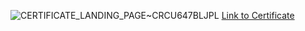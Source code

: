![CERTIFICATE_LANDING_PAGE~CRCU647BLJPL](https://github.com/kuehbiko/google_advanced_da/assets/88494428/eea0c835-8b0c-4a92-a86c-9330cd9a9f69)
[Link to Certificate](https://www.coursera.org/account/accomplishments/professional-cert/2XLUVVG5DL4X?irclickid=QCgWpL2YhxyNT-syIS1h%3A2rEUkFyM2yfWwIPyQ0&irgwc=1&utm_medium=partners&utm_source=impact&utm_campaign=4061861&utm_content=b2c)
